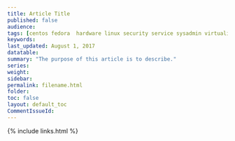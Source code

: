 ```yaml
---
title: Article Title
published: false
audience:
tags: [centos fedora  hardware linux security service sysadmin virtualization windows]
keywords:
last_updated: August 1, 2017
datatable:
summary: "The purpose of this article is to describe."
series:
weight:
sidebar:
permalink: filename.html
folder:
toc: false
layout: default_toc
CommentIssueId:
---
```




{% include links.html %}

